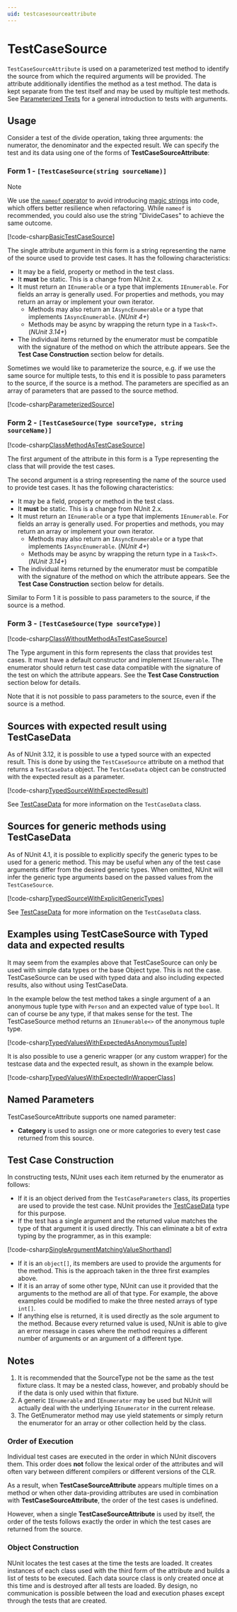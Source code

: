 ```yaml
---
uid: testcasesourceattribute
---
```


# TestCaseSource

`TestCaseSourceAttribute` is used on a parameterized test method to identify the source from which the required
arguments will be provided. The attribute additionally identifies the method as a test method. The data is kept separate
from the test itself and may be used by multiple test methods. See [Parameterized Tests](xref:parameterizedtests) for a
general introduction to tests with arguments.

## Usage

Consider a test of the divide operation, taking three arguments: the numerator, the denominator and the expected result.
We can specify the test and its data using one of the forms of **TestCaseSourceAttribute**:

### Form 1 - `[TestCaseSource(string sourceName)]`

> [!NOTE]
> We use [the `nameof` operator](https://docs.microsoft.com/dotnet/csharp/language-reference/operators/nameof)
> to avoid introducing [magic strings](https://wikipedia.org/wiki/Magic_string) into code, which offers better
> resilience when refactoring. While `nameof` is recommended, you could also use the string "DivideCases" to achieve the
> same outcome.

[!code-csharp[BasicTestCaseSource](~/snippets/Snippets.NUnit/TestCaseSourceExamples.cs#BasicTestCaseSource)]

The single attribute argument in this form is a string representing the name of the source used to provide test cases.
It has the following characteristics:

* It may be a field, property or method in the test class.
* It **must** be static. This is a change from NUnit 2.x.
* It must return an `IEnumerable` or a type that implements `IEnumerable`. For fields an array is generally used. For
  properties and methods, you may return an array or implement your own iterator.
  * Methods may also return an `IAsyncEnumerable` or a type that implements `IAsyncEnumerable`. (_NUnit 4+_)
  * Methods may be async by wrapping the return type in a `Task<T>`. (_NUnit 3.14+_)
* The individual items returned by the enumerator must be compatible with the signature of the method on which the
   attribute appears. See the **Test Case Construction** section below for details.

Sometimes we would like to parameterize the source, e.g. if we use the same source for multiple tests, to this end it is
possible to pass parameters to the source, if the source is a method. The parameters are specified as an array of
parameters that are passed to the source method.

[!code-csharp[ParameterizedSource](~/snippets/Snippets.NUnit/TestCaseSourceExamples.cs#ParameterizedSource)]

### Form 2 - `[TestCaseSource(Type sourceType, string sourceName)]`

[!code-csharp[ClassMethodAsTestCaseSource](~/snippets/Snippets.NUnit/TestCaseSourceExamples.cs#ClassMethodAsTestCaseSource)]

The first argument of the attribute in this form is a Type representing the class that will provide the test cases.

The second argument is a string representing the name of the source used to provide test cases. It has the following
characteristics:

* It may be a field, property or method in the test class.
* It **must** be static. This is a change from NUnit 2.x.
* It must return an `IEnumerable` or a type that implements `IEnumerable`. For fields an array is generally used. For
  properties and methods, you may return an array or implement your own iterator.
  * Methods may also return an `IAsyncEnumerable` or a type that implements `IAsyncEnumerable`. (_NUnit 4+_)
  * Methods may be async by wrapping the return type in a `Task<T>`. (_NUnit 3.14+_)
* The individual items returned by the enumerator must be compatible with the signature of the method on which the
   attribute appears. See the **Test Case Construction** section below for details.

Similar to Form 1 it is possible to pass parameters to the source, if the source is a method.

### Form 3 - `[TestCaseSource(Type sourceType)]`

[!code-csharp[ClassWithoutMethodAsTestCaseSource](~/snippets/Snippets.NUnit/TestCaseSourceExamples.cs#ClassWithoutMethodAsTestCaseSource)]

The Type argument in this form represents the class that provides test cases. It must have a default constructor and
implement `IEnumerable`. The enumerator should return test case data compatible with the signature of the test on which
the attribute appears. See the **Test Case Construction** section below for details.

Note that it is not possible to pass parameters to the source, even if the source is a method.

## Sources with expected result using TestCaseData

As of NUnit 3.12, it is possible to use a typed source with an expected result. This is done by using the
`TestCaseSource` attribute on a method that returns a `TestCaseData` object. The `TestCaseData` object can be
constructed with the expected result as a parameter.

[!code-csharp[TypedSourceWithExpectedResult](~/snippets/Snippets.NUnit/TestCaseDataExample.cs#TestCaseDataExample)]

See [TestCaseData](xref:testcasedata) for more information on the `TestCaseData` class.

## Sources for generic methods using TestCaseData

As of NUnit 4.1, it is possible to explicitly specify the generic types to be used for a generic method. This
may be useful when any of the test case arguments differ from the desired generic types. When omitted, NUnit will
infer the generic type arguments based on the passed values from the `TestCaseSource`.

[!code-csharp[TypedSourceWithExplicitGenericTypes](~/snippets/Snippets.NUnit/TestCaseDataExample.cs#TestCaseDataTypeArgsExample)]

See [TestCaseData](xref:testcasedata) for more information on the `TestCaseData` class.

## Examples using TestCaseSource with Typed data and expected results

It may seem from the examples above that TestCaseSource can only be used with simple data types or the base Object type.
This is not the case. TestCaseSource can be used with typed data and also including expected results, also without using
TestCaseData.

In the example below the test method takes a single argument of a an anonymous tuple type with `Person` and an expected
value of type `bool`. It can of course be any type, if that makes sense for the test. The TestCaseSource method returns
an `IEnumerable<>` of the anonymous tuple type.

[!code-csharp[TypedValuesWithExpectedAsAnonymousTuple](~/snippets/Snippets.NUnit/TestCaseSourceExamples.cs#TypedValuesWithExpectedAsAnonymousTuple)]

It is also possible to use a generic wrapper (or any custom wrapper) for the testcase data and the expected result, as
shown in the example below.

[!code-csharp[TypedValuesWithExpectedInWrapperClass](~/snippets/Snippets.NUnit/TestCaseSourceExamples.cs#TypedValuesWithExpectedInWrapperClass)]

## Named Parameters

TestCaseSourceAttribute supports one named parameter:

* **Category** is used to assign one or more categories to every test case returned from this source.

## Test Case Construction

In constructing tests, NUnit uses each item returned by the enumerator as follows:

* If it is an object derived from the `TestCaseParameters` class, its properties are used to provide the test case.
   NUnit provides the [TestCaseData](xref:testcasedata) type for this purpose.
* If the test has a single argument and the returned value matches the type of that argument it is used directly. This
   can eliminate a bit of extra typing by the programmer, as in this example:

[!code-csharp[SingleArgumentMatchingValueShorthand](~/snippets/Snippets.NUnit/TestCaseSourceExamples.cs#SingleArgumentMatchingValueShorthand)]

* If it is an `object[]`, its members are used to provide the arguments for the method. This is the approach taken in
   the three first examples above.
* If it is an array of some other type, NUnit can use it provided that the arguments to the method are all of that type.
   For example, the above examples could be modified to make the three nested arrays of type `int[]`.
* If anything else is returned, it is used directly as the sole argument to the method. Because every returned value is
   used, NUnit is able to give an error message in cases where the method requires a different number of arguments or an
   argument of a different type.

## Notes

1. It is recommended that the SourceType not be the same as the test fixture class. It may be a nested class, however,
   and probably should be if the data is only used within that fixture.
2. A generic `IEnumerable` and `IEnumerator` may be used but NUnit will actually deal with the underlying `IEnumerator`
   in the current release.
3. The GetEnumerator method may use yield statements or simply return the enumerator for an array or other collection
   held by the class.

### Order of Execution

Individual test cases are executed in the order in which NUnit discovers them. This order does **not** follow the
lexical order of the attributes and will often vary between different compilers or different versions of the CLR.

As a result, when **TestCaseSourceAttribute** appears multiple times on a method or when other data-providing attributes
are used in combination with **TestCaseSourceAttribute**, the order of the test cases is undefined.

However, when a single **TestCaseSourceAttribute** is used by itself, the order of the tests follows exactly the order
in which the test cases are returned from the source.

### Object Construction

NUnit locates the test cases at the time the tests are loaded. It creates instances of each class used with the third
form of the attribute and builds a list of tests to be executed. Each data source class is only created once at this
time and is destroyed after all tests are loaded. By design, no communication is possible between the load and execution
phases except through the tests that are created.
